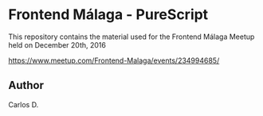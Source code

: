 # Frontend Málaga - PureScript

This repository contains the material used for the Frontend Málaga Meetup
held on December 20th, 2016

https://www.meetup.com/Frontend-Malaga/events/234994685/

## Author

Carlos D.
